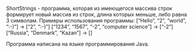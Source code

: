 ShortStrings - программа, которая из имеющегося массива строк формирует новый массив из строк, длина которых меньше, либо равна 3 символам.
Примеры использования программы: [“Hello”, “2”, “world”, “:-)”] → [“2”, “:-)”] [“1234”, “1567”, “-2”, “computer science”] → [“-2”] [“Russia”, “Denmark”, “Kazan”] → []

Программа написана на языке программирования Java.
